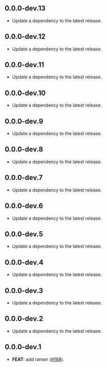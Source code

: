 ## 0.0.0-dev.13

 - Update a dependency to the latest release.

## 0.0.0-dev.12

 - Update a dependency to the latest release.

## 0.0.0-dev.11

 - Update a dependency to the latest release.

## 0.0.0-dev.10

 - Update a dependency to the latest release.

## 0.0.0-dev.9

 - Update a dependency to the latest release.

## 0.0.0-dev.8

 - Update a dependency to the latest release.

## 0.0.0-dev.7

 - Update a dependency to the latest release.

## 0.0.0-dev.6

 - Update a dependency to the latest release.

## 0.0.0-dev.5

 - Update a dependency to the latest release.

## 0.0.0-dev.4

 - Update a dependency to the latest release.

## 0.0.0-dev.3

 - Update a dependency to the latest release.

## 0.0.0-dev.2

 - Update a dependency to the latest release.

## 0.0.0-dev.1

 - **FEAT**: add ramen ([#168](https://github.com/GregoryConrad/rearch-dart/issues/168)).


